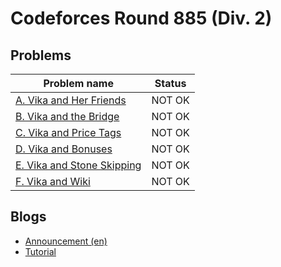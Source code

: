 # Codeforces Round 885 (Div. 2)

## Problems

|Problem name|Status|
|------------|---------|
| [A. Vika and Her Friends](problems/A._Vika_and_Her_Friends.md)|NOT OK|
| [B. Vika and the Bridge](problems/B._Vika_and_the_Bridge.md)|NOT OK|
| [C. Vika and Price Tags](problems/C._Vika_and_Price_Tags.md)|NOT OK|
| [D. Vika and Bonuses](problems/D._Vika_and_Bonuses.md)|NOT OK|
| [E. Vika and Stone Skipping](problems/E._Vika_and_Stone_Skipping.md)|NOT OK|
| [F. Vika and Wiki](problems/F._Vika_and_Wiki.md)|NOT OK|
## Blogs

- [Announcement (en)](blogs/Announcement_(en).md)
- [Tutorial](blogs/Tutorial.md)
